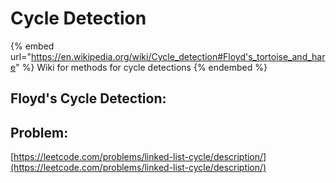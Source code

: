 # Cycle Detection

{% embed url="https://en.wikipedia.org/wiki/Cycle_detection#Floyd's_tortoise_and_hare" %}
Wiki for methods for cycle detections
{% endembed %}



## Floyd's Cycle Detection:





## Problem:

[https://leetcode.com/problems/linked-list-cycle/description/](https://leetcode.com/problems/linked-list-cycle/description/)
